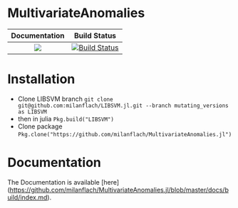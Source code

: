 # MultivariateAnomalies

| **Documentation**                                                                                                        | **Build Status**                                                                                |
|:-------------------------------------------------------------------------------:|:-----------------------------------------------------------------------------------------------:|
| [![](https://img.shields.io/badge/docs-stable-blue.svg)](https://milanflach.github.io/MultivariateAnomalies.jl/stable) | [![Build Status](https://travis-ci.org/milanflach/MultivariateAnomalies.jl.svg?branch=master)](https://travis-ci.org/milanflach/MultivariateAnomalies.jl)|

# Installation

- Clone LIBSVM branch
`git clone git@github.com:milanflach/LIBSVM.jl.git --branch mutating_versions as LIBSVM`
- then in julia
`Pkg.build("LIBSVM")`
- Clone package
`Pkg.clone("https://github.com/milanflach/MultivariateAnomalies.jl")`

# Documentation

The Documentation is available [here]
(https://github.com/milanflach/MultivariateAnomalies.jl/blob/master/docs/build/index.md).

